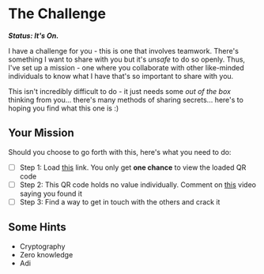 # The Challenge
___Status: It's On.___

I have a challenge for you - this is one that involves teamwork. There's something I want to share with you but it's *unsafe* to do so openly. Thus, I've set up a mission - one where you collaborate with other like-minded individuals to know what I have that's so important to share with you. 

This isn't incredibly difficult to do - it just needs some _out of the box_ thinking from you... there's many methods of sharing secrets... here's to hoping you find what this one is :)

## Your Mission
Should you choose to go forth with this, here's what you need to do:
* [ ] Step 1: Load [this](http://cryptic-one.nandanv.com) link. You only get **one chance** to view the loaded QR code
* [ ] Step 2: This QR code holds no value individually. Comment on [this](https://www.youtube.com/watch?v=ZwSIWS2dJ0E) video saying you found it
* [ ] Step 3: Find a way to get in touch with the others and crack it

## Some Hints
- Cryptography
- Zero knowledge
- Adi
